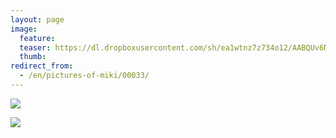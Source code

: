 ```yaml
---
layout: page
image:
  feature:
  teaser: https://dl.dropboxusercontent.com/sh/ea1wtnz7z734o12/AABQUv6NYBsP-OHeI2oY_LPoa/mikin-kuvat/3/DSC12613-245px.jpg
  thumb:
redirect_from:
  - /en/pictures-of-miki/00033/
---
```


[![](https://dl.dropboxusercontent.com/sh/ea1wtnz7z734o12/AAAfaNbsOfPzmsfWZ72qttXia/mikin-kuvat/3/DSC12608-800px.jpg)](https://dl.dropboxusercontent.com/sh/ea1wtnz7z734o12/AAA3RLBO6pEh9m4LazZhybAha/mikin-kuvat/3/DSC12608.jpg)

[![](https://dl.dropboxusercontent.com/sh/ea1wtnz7z734o12/AABRGsBC4v1eAUN1F8njM4Lqa/mikin-kuvat/3/DSC12613-800px.jpg)](https://dl.dropboxusercontent.com/sh/ea1wtnz7z734o12/AAD81XJ4rWnfW-DnqbzBViQKa/mikin-kuvat/3/DSC12613.jpg)
